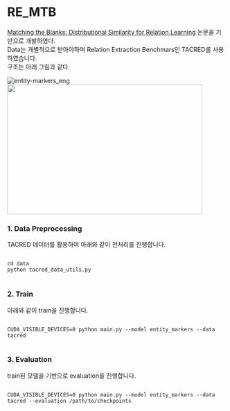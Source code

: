 # RE_MTB
[Matching the Blanks: Distributional Similarity for Relation Learning](https://www.aclweb.org/anthology/P19-1279/, "mtblink") 논문을 기반으로 개발하였다.   
Data는 개별적으로 받아야하며 Relation Extraction Benchmars인 TACRED를 사용하였습니다.  
구조는 아래 그림과 같다.   


![entity-markers_eng](https://user-images.githubusercontent.com/31501328/103607001-400acd00-4f5b-11eb-9fe4-79b697e306fb.png)
<img src="https://user-images.githubusercontent.com/31501328/103607001-400acd00-4f5b-11eb-9fe4-79b697e306fb.png" width="450px" height="300px"></img>


### 1. Data Preprocessing
TACRED 데이터를 활용하여 아래와 같이 전처리를 진행합니다.

<pre>
<code>
cd data
python tacred_data_utils.py
</code>
</pre>

### 2. Train
아래와 같이 train을 진행합니다.
<pre>
<code>
CUDA_VISIBLE_DEVICES=0 python main.py --model entity_markers --data tacred
</code>
</pre>

### 3. Evaluation
train된 모델을 기반으로 evaluation을 진행합니다.
<pre>
<code>
CUDA_VISIBLE_DEVICES=0 python main.py --model entity_markers --data tacred --evaluation /path/to/checkpoints
</code>
</pre>
